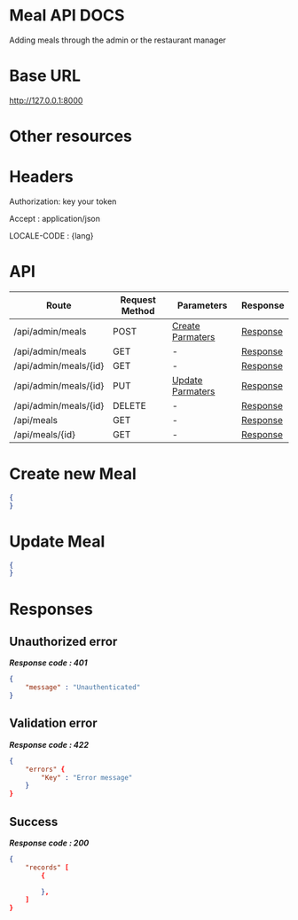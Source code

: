 # Meal API DOCS
 Adding meals through the admin or the restaurant manager
# Base URL
http://127.0.0.1:8000

# Other resources 

 
# Headers

Authorization: key your token

Accept : application/json

LOCALE-CODE : {lang}


# API 

| Route                        | Request Method | Parameters | Response  |
| -----------                  | -----------    |----------- |---------- |
| /api/admin/meals            | POST           |  [Create Parmaters](#Create)|[Response](#Response)|
| /api/admin/meals | GET           |-|  [Response](#Response)         |
|/api/admin/meals/{id}         | GET           |  - |  [Response](#Response)         |
|/api/admin/meals/{id}        |PUT           |  [Update Parmaters](#Update)|[Response](#Response)     |
|/api/admin/meals/{id}        |DELETE           |  -|[Response](#Response)| 
|/api/meals        |GET           |-| [Response](#Response)|
|/api/meals/{id}        |GET           |-|[Response](#Response)|


# <a name="Create"> </a> Create new Meal 

```json
{
} 
```

# <a name="Update"> </a> Update Meal

```json
{
} 
```
# <a name="Response"> </a> Responses 

## Unauthorized error

__*Response code : 401*__
```json 
{
    "message" : "Unauthenticated"
}
```

## Validation error 
__*Response code : 422*__

```json 
{
    "errors" {
        "Key" : "Error message"
    }
}
```
## Success  
__*Response code : 200*__
```json 
{
    "records" [
        {

        },
    ]
}
```
